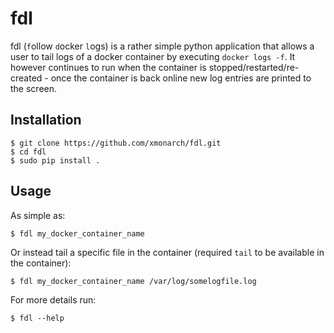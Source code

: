# fdl

fdl (`f`ollow `d`ocker `l`ogs) is a rather simple python application that allows a user to tail logs of a docker container by executing `docker logs -f`. 
It however continues to run when the container is stopped/restarted/re-created - once the container is back online 
new log entries are printed to the screen.

## Installation

```shell
$ git clone https://github.com/xmonarch/fdl.git
$ cd fdl
$ sudo pip install .
```

## Usage

As simple as:
```shell
$ fdl my_docker_container_name
```

Or instead tail a specific file in the container (required `tail` to be available in the container):
```shell
$ fdl my_docker_container_name /var/log/somelogfile.log
``` 

For more details run:
```shell
$ fdl --help
```
